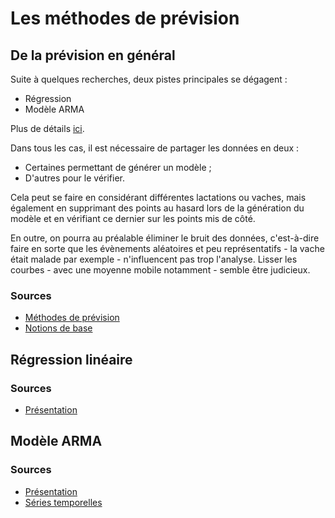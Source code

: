 # Les méthodes de prévision

## De la prévision en général 

Suite à quelques recherches, deux pistes principales se dégagent :

* Régression
* Modèle ARMA

Plus de détails 
[ici](http://zestedesavoir.com/forums/sujet/1514/prevoir-une-evolution-a-partir-de-courbes/).

Dans tous les cas, il est nécessaire de partager les données en deux : 

* Certaines permettant de générer un modèle ;
* D'autres pour le vérifier.

Cela peut se faire en considérant différentes lactations ou vaches, mais 
également en supprimant des points au hasard lors de la génération du modèle et 
en vérifiant ce dernier sur les points mis de côté.

En outre, on pourra au préalable éliminer le bruit des données, c'est-à-dire 
faire en sorte que les évènements aléatoires et peu représentatifs - 
la vache était malade par exemple - n'influencent pas trop l'analyse. Lisser 
les courbes - avec une moyenne mobile notamment - semble être judicieux.

### Sources

* [Méthodes de prévision](http://drupal.mgi.polymtl.ca/?q=book/export/html/19)
* [Notions de base](http://unt-ori2.crihan.fr/unspf/2010_Limoges_Vignoles_StatsDescriptives/co/03-4-4%20interpolation-extrapolation.html)

## Régression linéaire

### Sources

* [Présentation](http://fr.wikipedia.org/wiki/R%C3%A9gression_%28statistiques%29)

## Modèle ARMA

### Sources

* [Présentation](http://fr.wikipedia.org/wiki/ARMA)
* [Séries temporelles](http://www.itl.nist.gov/div898/handbook/pmc/section4/pmc4.htm)
